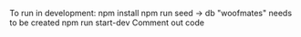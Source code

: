 To run in development:
npm install
npm run seed -> db "woofmates" needs to be created
npm run start-dev
Comment out code 